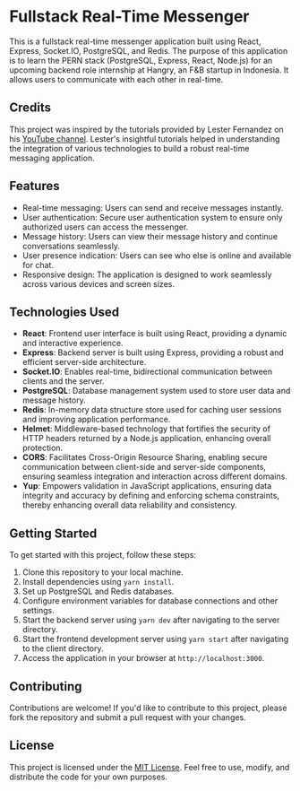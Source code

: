 # Fullstack Real-Time Messenger

This is a fullstack real-time messenger application built using React, Express, Socket.IO, PostgreSQL, and Redis. The purpose of this application is to learn the PERN stack (PostgreSQL, Express, React, Node.js) for an upcoming backend role internship at Hangry, an F&B startup in Indonesia. It allows users to communicate with each other in real-time.

## Credits

This project was inspired by the tutorials provided by Lester Fernandez on his [YouTube channel](https://www.youtube.com/@LesterFernandezIO). Lester's insightful tutorials helped in understanding the integration of various technologies to build a robust real-time messaging application.

## Features

- Real-time messaging: Users can send and receive messages instantly.
- User authentication: Secure user authentication system to ensure only authorized users can access the messenger.
- Message history: Users can view their message history and continue conversations seamlessly.
- User presence indication: Users can see who else is online and available for chat.
- Responsive design: The application is designed to work seamlessly across various devices and screen sizes.

## Technologies Used

- **React**: Frontend user interface is built using React, providing a dynamic and interactive experience.
- **Express**: Backend server is built using Express, providing a robust and efficient server-side architecture.
- **Socket.IO**: Enables real-time, bidirectional communication between clients and the server.
- **PostgreSQL**: Database management system used to store user data and message history.
- **Redis**: In-memory data structure store used for caching user sessions and improving application performance.
- **Helmet**: Middleware-based technology that fortifies the security of HTTP headers returned by a Node.js application, enhancing overall protection.
- **CORS**: Facilitates Cross-Origin Resource Sharing, enabling secure communication between client-side and server-side components, ensuring seamless integration and interaction across different domains.
- **Yup**: Empowers validation in JavaScript applications, ensuring data integrity and accuracy by defining and enforcing schema constraints, thereby enhancing overall data reliability and consistency.

## Getting Started

To get started with this project, follow these steps:

1. Clone this repository to your local machine.
2. Install dependencies using `yarn install`.
3. Set up PostgreSQL and Redis databases.
4. Configure environment variables for database connections and other settings.
5. Start the backend server using `yarn dev` after navigating to the server directory.
6. Start the frontend development server using `yarn start` after navigating to the client directory.
7. Access the application in your browser at `http://localhost:3000`.

## Contributing

Contributions are welcome! If you'd like to contribute to this project, please fork the repository and submit a pull request with your changes.

## License

This project is licensed under the [MIT License](LICENSE). Feel free to use, modify, and distribute the code for your own purposes.
